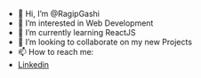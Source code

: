 - 👋 Hi, I’m @RagipGashi
- 👀 I’m interested in Web Development
- 🌱 I’m currently learning ReactJS
- 💞️ I’m looking to collaborate on my new Projects
- 📫 How to reach me:
- [Linkedin](https://www.linkedin.com/in/ragip-gashi-2b147542/)

<!---
RagipGashi/RagipGashi is a ✨ special ✨ repository because its `README.md` (this file) appears on your GitHub profile.
You can click the Preview link to take a look at your changes.
--->
